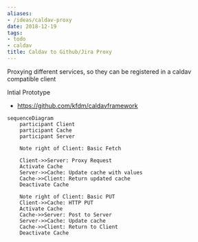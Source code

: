 ```yaml
---
aliases:
- /ideas/caldav-proxy
date: 2018-12-19
tags:
- todo
- caldav
title: Caldav to Github/Jira Proxy
---
```


Proxying different services, so they can be registered in a caldav compatible client

<!--more-->

Intial Prototype

- <https://github.com/kfdm/caldavframework>

```mermaid
sequenceDiagram
    participant Client
    participant Cache
    participant Server

    Note right of Client: Basic Fetch

    Client->>Server: Proxy Request
    Activate Cache
    Server->>Cache: Update cache with values
    Cache->>Client: Return updated cache
    Deactivate Cache

    Note right of Client: Basic PUT
    Client->>Cache: HTTP PUT
    Activate Cache
    Cache->>Server: Post to Server
    Server->>Cache: Update cache
    Cache->>Client: Return to Client
    Deactivate Cache
```

